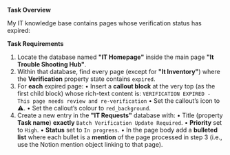 **Task Overview**

My IT knowledge base contains pages whose verification status has expired:

**Task Requirements**
1. Locate the database named **"IT Homepage"** inside the main page **"It Trouble Shooting Hub"**.
2. Within that database, find every page (except for **"It Inventory"**) where the **Verification** property state contains `expired`.
3. For **each** expired page:
   • Insert a **callout block** at the very top (as the first child block) whose rich-text content is:
     `VERIFICATION EXPIRED - This page needs review and re-verification`
   • Set the callout’s icon to ⚠️.
   • Set the callout’s colour to `red_background`.
4. Create a new entry in the **"IT Requests"** database with:
   • Title (property **Task name**) **exactly** `Batch Verification Update Required`.
   • **Priority** set to `High`.
   • **Status** set to `In progress`.
   • In the page body add a **bulleted list** where each bullet is a **mention** of the page processed in step 3 (i.e., use the Notion mention object linking to that page).
